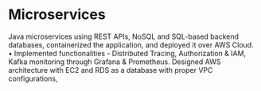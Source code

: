 # Microservices
Java microservices using REST APIs, NoSQL and SQL-based backend databases, containerized the application, and deployed it over AWS Cloud. • Implemented functionalities - Distributed Tracing, Authorization &amp; IAM, Kafka monitoring through Grafana &amp; Prometheus. Designed AWS architecture with EC2 and RDS as a database with proper VPC configurations,

